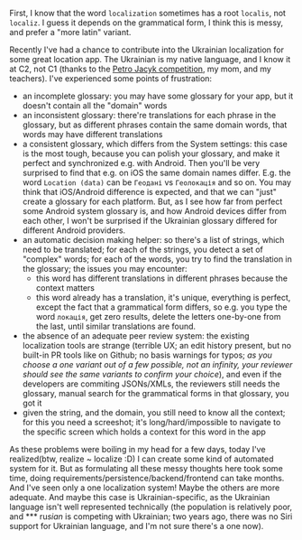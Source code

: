 First, I know that the word `localization` sometimes has a root `localis`, not `localiz`. I guess it depends on the grammatical form, I think this is messy, and prefer a "more latin" variant.

Recently I've had a chance to contribute into the Ukrainian localization for some great location app. The Ukrainian is my native language, and I know it at C2, not C1 (thanks to the [Petro Jacyk competition](https://en.wikipedia.org/wiki/Petro_Jacyk), my mom, and my teachers).
I've experienced some points of frustration:
+ an incomplete glossary: you may have some glossary for your app, but it doesn't contain all the "domain" words
+ an inconsistent glossary: there're translations for each phrase in the glossary, but as different phrases contain the same domain words, that words may have different translations
+ a consistent glossary, which differs from the System settings: this case is the most tough, because you can polish your glossary, and make it perfect and synchronized e.g. with Android. Then you'll be very surprised to find that e.g. on iOS the same domain names differ. E.g. the word `Location (data)` can be `Геодані` vs `Геолокація` and so on. You may think that iOS/Android difference is expected, and that we can "just" create a glossary for each platform. But, as I see how far from perfect some Android system glossary is, and how Android devices differ from each other, I won't be surprised if the Ukrainian glossary differed for different Android providers.                     
+ an automatic decision making helper: so there's a list of strings, which need to be translated; for each of the strings, you detect a set of "complex" words; for each of the words, you try to find the translation in the glossary; the issues you may encounter:
  + this word has different translations in different phrases because the context matters
  + this word already has a translation, it's unique, everything is perfect, except the fact that a grammatical form differs, so e.g. you type the word `локація`, get zero results, delete the letters one-by-one from the last, until similar translations are found.
+ the absence of an adequate peer review system: the existing localization tools are strange (terrible UX; an edit history present, but no built-in PR tools like on Github; no basis warnings for typos; *as you choose a one variant out of a few possible, not an infinity, your reviewer should see the same variants to confirm your choice*), and even if the developers are commiting JSONs/XMLs, the reviewers still needs the glossary, manual search for the grammatical forms in that glossary, you got it
+ given the string, and the domain, you still need to know all the context; for this you need a screeshot; it's long/hard/impossible to navigate to the specific screen which holds a context for this word in the app

As these problems were boiling in my head for a few days, today I've realized(btw, realize ~ localize :D) I can create some kind of automated system for it.
But as formulating all these messy thoughts here took some time, doing requirements/persistence/backend/frontend can take months. And I've seen only a one localization system! Maybe the others are more adequate. And maybe this case is Ukrainian-specific, as the Ukrainian language isn't well represented technically (the population is relatively poor, and *** ru*sian* is competing with Ukrainian; two years ago, there was no Siri support for Ukrainian language, and I'm not sure there's a one now). 

